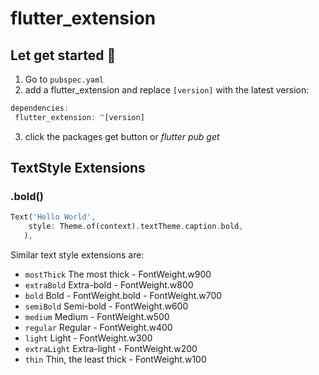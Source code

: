 # flutter_extension

## Let get started 💪

1. Go to `pubspec.yaml`
2. add a flutter_extension and replace `[version]` with the latest version:

```dart
dependencies:
 flutter_extension: ^[version]
 ```

3. click the packages get button or *flutter pub get*

## TextStyle Extensions

### .bold()
```dart
Text('Hello World',
    style: Theme.of(context).textTheme.caption.bold,
   ),

```
Similar text style extensions are:
* `mostThick` The most thick - FontWeight.w900
* `extraBold` Extra-bold - FontWeight.w800
* `bold` Bold - FontWeight.bold - FontWeight.w700
* `semiBold` Semi-bold - FontWeight.w600
* `medium` Medium - FontWeight.w500
* `regular` Regular - FontWeight.w400
* `light` Light - FontWeight.w300
* `extraLight` Extra-light - FontWeight.w200
* `thin` Thin, the least thick - FontWeight.w100